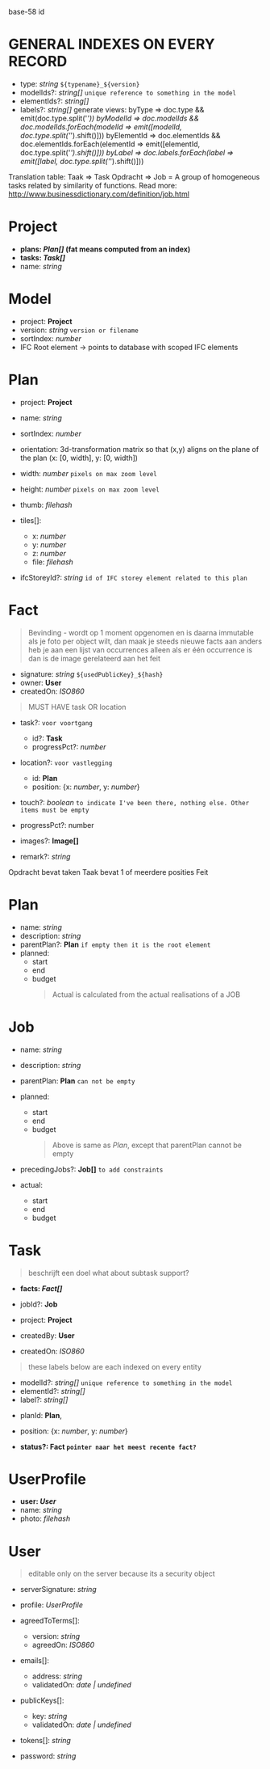 base-58 id

# GENERAL INDEXES ON EVERY RECORD

- type: _string_ `${typename}_${version}`
- modelIds?: _string[]_ `unique reference to something in the model`
- elementIds?: _string[]_
- labels?: _string[]_
  generate views:
  byType => doc.type && emit(doc.type.split('_'))
  byModelId => doc.modelIds && doc.modelIds.forEach(modelId => emit([modelId, doc.type.split('_').shift()]))
  byElementId => doc.elementIds && doc.elementIds.forEach(elementId => emit([elementId, doc.type.split('_').shift()]))
  byLabel => doc.labels.forEach(label => emit([label, doc.type.split('_').shift()]))

Translation table:
Taak => Task
Opdracht => Job = A group of homogeneous tasks related by similarity of functions. Read more: http://www.businessdictionary.com/definition/job.html

# Project

- **plans: _Plan[]_ (fat means computed from an index)**
- **tasks: _Task[]_**
- name: _string_

# Model

- project: **Project**
- version: _string_ `version or filename`
- sortIndex: _number_
- IFC Root element -> points to database with scoped IFC elements

# Plan

- project: **Project**
- name: _string_
- sortIndex: _number_
- orientation: 3d-transformation matrix so that (x,y) aligns on the plane of the plan (x: [0, width], y: [0, width])
- width: _number_ `pixels on max zoom level`
- height: _number_ `pixels on max zoom level`
- thumb: _filehash_
- tiles[]:

  - x: _number_
  - y: _number_
  - z: _number_
  - file: _filehash_

- ifcStoreyId?: _string_ `id of IFC storey element related to this plan`

# Fact

> Bevinding - wordt op 1 moment opgenomen en is daarna immutable
> als je foto per object wilt, dan maak je steeds nieuwe facts aan
> anders heb je aan een lijst van occurrences
> alleen als er één occurrence is dan is de image gerelateerd aan het feit

- signature: _string_ `${usedPublicKey}_${hash}`
- owner: **User**
- createdOn: _ISO860_

> MUST HAVE task OR location

- task?: `voor voortgang`

  - id?: **Task**
  - progressPct?: _number_

- location?: `voor vastlegging`

  - id: **Plan**
  - position: {x: _number_, y: _number_}

- touch?: _boolean_ `to indicate I've been there, nothing else. Other items must be empty`
- progressPct?: number
- images?: **Image[]**
- remark?: _string_

Opdracht bevat taken
Taak bevat 1 of meerdere posities
Feit

# Plan

- name: _string_
- description: _string_
- parentPlan?: **Plan** `if empty then it is the root element`
- planned:
  - start
  - end
  - budget
    > Actual is calculated from the actual realisations of a JOB

# Job

- name: _string_
- description: _string_
- parentPlan: **Plan** `can not be empty`
- planned:

  - start
  - end
  - budget
    > Above is same as _Plan_, except that parentPlan cannot be empty

- precedingJobs?: **Job[]** `to add constraints`
- actual:
  - start
  - end
  - budget

# Task

> beschrijft een doel
> what about subtask support?

- **facts: _Fact[]_**

- jobId?: **Job**

  <!-- - precedingTasks?: **Task[]** -->

- project: **Project**
- createdBy: **User**
- createdOn: _ISO860_

> these labels below are each indexed on every entity

- modelId?: _string[]_ `unique reference to something in the model`
- elementId?: _string[]_
- label?: _string[]_

* planId: **Plan**,
* position: {x: _number_, y: _number_}

* **status?: **Fact** `pointer naar het meest recente fact?`**

# UserProfile

- **user: _User_**
- name: _string_
- photo: _filehash_

# User

> editable only on the server because its a security object

- serverSignature: _string_
- profile: _UserProfile_
- agreedToTerms[]:

  - version: _string_
  - agreedOn: _ISO860_

- emails[]:

  - address: _string_
  - validatedOn: _date | undefined_

- publicKeys[]:

  - key: _string_
  - validatedOn: _date | undefined_

- tokens[]: _string_
- password: _string_
